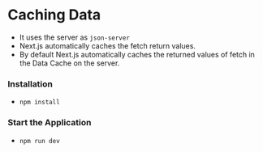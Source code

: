 # Caching Data

- It uses the server as `json-server`
- Next.js automatically caches the fetch return values.
- By default Next.js automatically caches the returned values of fetch in the Data Cache on the server.

### Installation

- `npm install`

### Start the Application

- `npm run dev`
